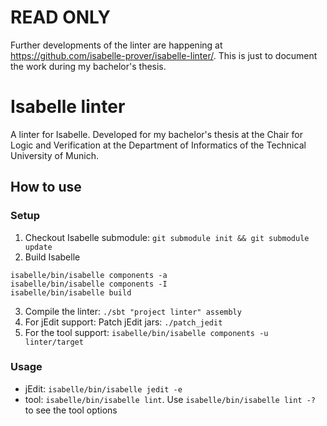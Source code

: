 # READ ONLY
Further developments of the linter are happening at https://github.com/isabelle-prover/isabelle-linter/. This is just to document the work during my bachelor's thesis.

# Isabelle linter
A linter for Isabelle. Developed for my bachelor's thesis at the Chair for Logic and Verification at the Department of Informatics of the Technical University of Munich.

## How to use

### Setup
1. Checkout Isabelle submodule: `git submodule init && git submodule update`
2. Build Isabelle
```
isabelle/bin/isabelle components -a
isabelle/bin/isabelle components -I
isabelle/bin/isabelle build
```
3. Compile the linter: `./sbt "project linter" assembly`
4. For jEdit support: Patch jEdit jars: `./patch_jedit`
5. For the tool support: `isabelle/bin/isabelle components -u linter/target`

### Usage
- jEdit: `isabelle/bin/isabelle jedit -e`
- tool: `isabelle/bin/isabelle lint`. Use `isabelle/bin/isabelle lint -?` to
  see the tool options
